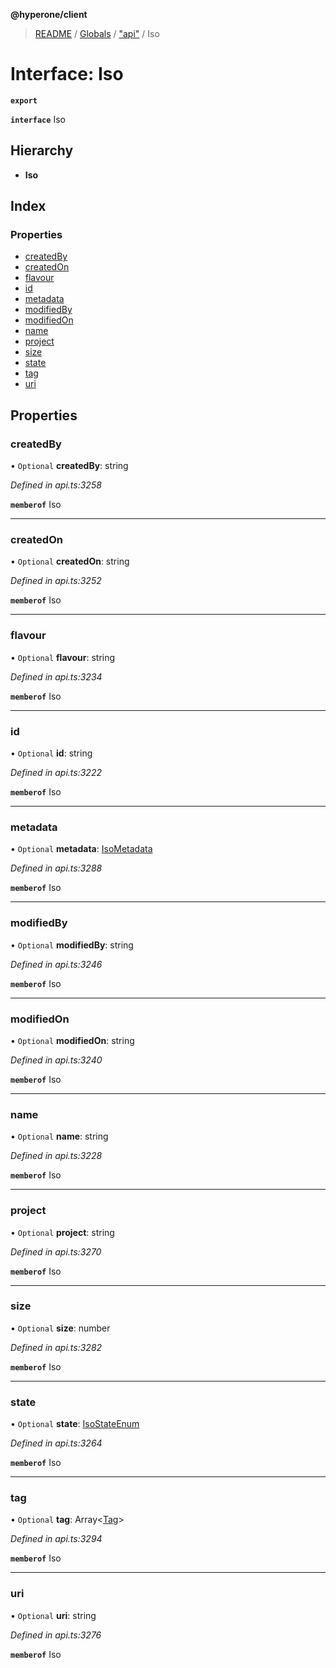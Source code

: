 **@hyperone/client**

> [README](../README.md) / [Globals](../globals.md) / ["api"](../modules/_api_.md) / Iso

# Interface: Iso

**`export`** 

**`interface`** Iso

## Hierarchy

* **Iso**

## Index

### Properties

* [createdBy](_api_.iso.md#createdby)
* [createdOn](_api_.iso.md#createdon)
* [flavour](_api_.iso.md#flavour)
* [id](_api_.iso.md#id)
* [metadata](_api_.iso.md#metadata)
* [modifiedBy](_api_.iso.md#modifiedby)
* [modifiedOn](_api_.iso.md#modifiedon)
* [name](_api_.iso.md#name)
* [project](_api_.iso.md#project)
* [size](_api_.iso.md#size)
* [state](_api_.iso.md#state)
* [tag](_api_.iso.md#tag)
* [uri](_api_.iso.md#uri)

## Properties

### createdBy

• `Optional` **createdBy**: string

*Defined in api.ts:3258*

**`memberof`** Iso

___

### createdOn

• `Optional` **createdOn**: string

*Defined in api.ts:3252*

**`memberof`** Iso

___

### flavour

• `Optional` **flavour**: string

*Defined in api.ts:3234*

**`memberof`** Iso

___

### id

• `Optional` **id**: string

*Defined in api.ts:3222*

**`memberof`** Iso

___

### metadata

• `Optional` **metadata**: [IsoMetadata](_api_.isometadata.md)

*Defined in api.ts:3288*

**`memberof`** Iso

___

### modifiedBy

• `Optional` **modifiedBy**: string

*Defined in api.ts:3246*

**`memberof`** Iso

___

### modifiedOn

• `Optional` **modifiedOn**: string

*Defined in api.ts:3240*

**`memberof`** Iso

___

### name

• `Optional` **name**: string

*Defined in api.ts:3228*

**`memberof`** Iso

___

### project

• `Optional` **project**: string

*Defined in api.ts:3270*

**`memberof`** Iso

___

### size

• `Optional` **size**: number

*Defined in api.ts:3282*

**`memberof`** Iso

___

### state

• `Optional` **state**: [IsoStateEnum](../enums/_api_.isostateenum.md)

*Defined in api.ts:3264*

**`memberof`** Iso

___

### tag

• `Optional` **tag**: Array\<[Tag](_api_.tag.md)>

*Defined in api.ts:3294*

**`memberof`** Iso

___

### uri

• `Optional` **uri**: string

*Defined in api.ts:3276*

**`memberof`** Iso
